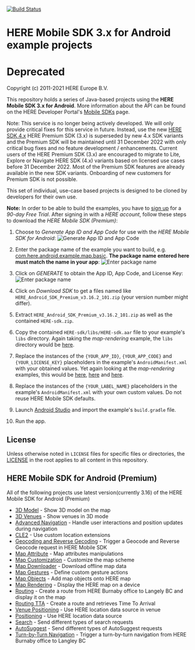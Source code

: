 [![Build Status](https://travis-ci.org/heremaps/here-android-sdk-examples.svg?branch=master)](https://travis-ci.org/heremaps/here-android-sdk-examples)

# HERE Mobile SDK 3.x for Android example projects
# Deprecated

Copyright (c) 2011-2021 HERE Europe B.V.

This repository holds a series of Java-based projects using the **HERE Mobile SDK 3.x for Android**. More information about the API can be found on the HERE Developer Portal's [Mobile SDKs](https://developer.here.com/develop/mobile-sdks) page.

Note:
This service is no longer being actively developed. We will only provide critical fixes for this service in future. Instead, use the new [HERE SDK 4.x](https://developer.here.com/documentation/android-sdk-navigate/4.10.5.0/dev_guide/index.html)
HERE Premium SDK (3.x) is superseded by new 4.x SDK variants and the Premium SDK will be maintained until 31 December 2022 with only critical bug fixes and no feature development / enhancements.
Current users of the HERE Premium SDK (3.x) are encouraged to migrate to Lite, Explore or Navigate HERE SDK (4.x) variants based on licensed use cases before 31 December 2022. Most of the Premium SDK features are already available in the new SDK variants.
Onboarding of new customers for Premium SDK is not possible.

This set of individual, use-case based projects is designed to be cloned by developers for their own use.

**Note:** In order to be able to build the examples, you have to [sign up](https://developer.here.com/develop/mobile-sdks?create=Evaluation&keepState=true&step=account) for a *90-day Free Trial*. After signing in with a *HERE account*, follow these steps to download the *HERE Mobile SDK (Premium)*:

1. Choose to *Generate App ID and App Code* for use with the *HERE Mobile SDK for Android*:
![Generate App ID and App Code](/.screenshots/Premium%20SDK%20-%20Generate%20App%20ID%20and%20App%20Code.png?raw=true)

2. Enter the package name of the example you want to build, e.g. [com.here.android.example.map.basic](https://github.com/heremaps/here-android-sdk-examples/blob/master/map-rendering/app/src/main/AndroidManifest.xml#L3). **The package name entered here must match the name in your app**:
![Enter package name](/.screenshots/Premium%20SDK%20-%20Enter%20package%20name.png?raw=true)

3. Click on *GENERATE* to obtain the App ID, App Code, and License Key:
![Enter package name](/.screenshots/Premium%20SDK%20-%20Generated%20license.png?raw=true)

4. Click on *Download SDK* to get a files named like `HERE_Android_SDK_Premium_v3.16.2_101.zip` (your version number might differ).

5. Extract `HERE_Android_SDK_Premium_v3.16.2_101.zip` as well as the contained `HERE-sdk.zip`.

6. Copy the contained `HERE-sdk/libs/HERE-sdk.aar` file to your example's `libs` directory. Again taking the *map-rendering* example, the `libs` directory would be [here](https://github.com/heremaps/here-android-sdk-examples/tree/master/map-rendering/app/libs).

7. Replace the instances of the `{YOUR_APP_ID}`, `{YOUR_APP_CODE}` and `{YOUR_LICENSE_KEY}` placeholders in the example's `AndroidManifest.xml` with your obtained values. Yet again looking at the *map-rendering* examples, this would be [here](https://github.com/heremaps/here-android-sdk-examples/blob/master/map-rendering/app/src/main/AndroidManifest.xml#L29), [here](https://github.com/heremaps/here-android-sdk-examples/blob/master/map-rendering/app/src/main/AndroidManifest.xml#L32) and [here](https://github.com/heremaps/here-android-sdk-examples/blob/master/map-rendering/app/src/main/AndroidManifest.xml#L35).

8. Replace the instances of the `{YOUR_LABEL_NAME}` placeholders in the example's `AndroidManifest.xml` with your own custom values. Do not reuse HERE Mobile SDK defaults.

9. Launch [Android Studio](https://developer.android.com/studio/) and import the example's `build.gradle` file.

10. Run the app.

## License

Unless otherwise noted in `LICENSE` files for specific files or directories, the [LICENSE](LICENSE) in the root applies to all content in this repository.

## HERE Mobile SDK for Android (Premium)

All of the following projects use latest version(currently 3.16) of the HERE Mobile SDK for Android (Premium)

* [3D Model](3DModel) - Show 3D model on the map
* [3D Venues](3d-venues-and-indoor-routing) - Show venues in 3D mode
* [Advanced Navigation](advanced-navigation) - Handle user interactions and position updates during navigation
* [CLE2](cle2) - Use custom location extensions
* [Geocoding and Reverse Gecoding](geocoder-and-reverse-geocoder) - Trigger a Geocode and Reverse Geocode request in HERE Mobile SDK
* [Map Attribute](map-attribute) - Map attributes manipulations
* [Map Customization](map-customization) - Customize the map scheme
* [Map Downloader](map-downloader) - Download offline map data
* [Map Gestures](map-gestures) - Define custom gesture actions
* [Map Objects](map-objects) - Add map objects onto HERE map
* [Map Rendering](map-rendering) - Display the HERE map on a device
* [Routing](routing) - Create a route from HERE Burnaby office to Langely BC and display it on the map
* [Routing TTA](route-tta) - Create a route and retrieves Time To Arrival
* [Venue Positioning](positioning-venues-and-logging) - Use HERE location data source in venue
* [Positioning](positioning) - Use HERE location data source
* [Search](search) - Send different types of search requests
* [AutoSuggest](autoSuggest) - Send different types of AutoSuggest requests
* [Turn-by-Turn Navigation](turn-by-turn-navigation) - Trigger a turn-by-turn navigation from HERE Burnaby office to Langley BC
